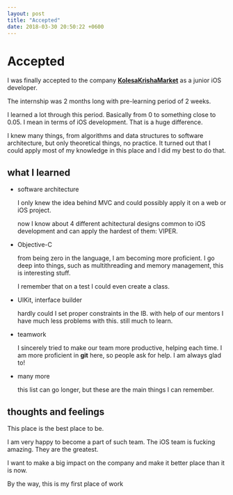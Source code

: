 ```yaml
---
layout: post
title: "Accepted"
date: 2018-03-30 20:50:22 +0600
---
```


# Accepted

I was finally accepted to the company [**KolesaKrishaMarket**](https://kolesa.kz) as a junior iOS developer. 

The internship was 2 months long with pre-learning period of 2 weeks.

I learned a lot through this period. Basically from 0 to something close to 0.05. I mean in terms of iOS development. That is a huge difference.

I knew many things, from algorithms and data structures to software architecture, but only theoretical things, no practice. It turned out that I could apply most of my knowledge in this place and I did my best to do that. 

## what I learned

- software architecture

  I only knew the idea behind MVC and could possibly apply it on a web or iOS project.

  now I know about 4 different achitectural designs common to iOS development and can apply the hardest of them: VIPER.

- Objective-C

  from being zero in the language, I am becoming more proficient. I go deep into things, such as multithreading and  memory management, this is interesting stuff.

  I remember that on a test I could even create a class.

- UIKit, interface builder

  hardly could I set proper constraints in the IB. with help of our mentors I have much less problems with this. still much to learn.

- teamwork

  I sincerely tried to make our team more productive, helping each time. I am more proficient in **git** here, so people ask for help. I am always glad to!

- many more

  this list can go longer, but these are the main things I can remember.

## thoughts and feelings

This place is the best place to be.

I am very happy to become a part of such team. The iOS team is fucking amazing. They are the greatest.

I want to make a big impact on the company and make it better place than it is now.

By the way, this is my first place of work